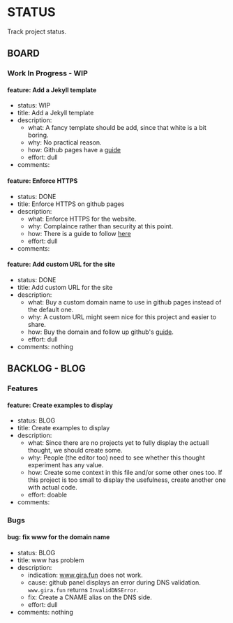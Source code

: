 # STATUS

Track project status.

## BOARD

### Work In Progress - WIP

#### feature: Add a Jekyll template

- status: WIP
- title: Add a Jekyll template
- description:
  - what: A fancy template should be add, since that white is a bit boring.
  - why: No practical reason.
  - how: Github pages have a [guide](https://docs.github.com/en/pages/setting-up-a-github-pages-site-with-jekyll/adding-a-theme-to-your-github-pages-site-using-jekyll)
  - effort: dull
- comments:

#### feature: Enforce HTTPS

- status: DONE
- title: Enforce HTTPS on github pages
- description:
  - what: Enforce HTTPS for the website.
  - why: Complaince rather than security at this point.
  - how: There is a guide to follow [here](https://docs.github.com/en/pages/getting-started-with-github-pages/securing-your-github-pages-site-with-https)
  - effort: dull
- comments:

#### feature: Add custom URL for the site

- status: DONE
- title: Add custom URL for the site
- description:
  - what: Buy a custom domain name to use in github pages instead of the default one.
  - why: A custom URL might seem nice for this project and easier to share.
  - how: Buy the domain and follow up github's [guide](https://docs.github.com/en/pages/configuring-a-custom-domain-for-your-github-pages-site/managing-a-custom-domain-for-your-github-pages-site#configuring-an-apex-domain).
  - effort: dull
- comments: nothing

## BACKLOG - BLOG

### Features

#### feature: Create examples to display

- status: BLOG
- title: Create examples to display
- description:
  - what: Since there are no projects yet to fully display the actuall thought, we should create some.
  - why: People (the editor too) need to see whether this thought experiment has any value.
  - how: Create some context in this file and/or some other ones too.
    If this project is too small to display the usefulness, create another one with actual code.
  - effort: doable
- comments:

### Bugs

#### bug: fix www for the domain name

- status: BLOG
- title: www has problem
- description:
  - indication: www.gira.fun does not work.
  - cause: github panel displays an error during DNS validation. `www.gira.fun` returns `InvalidDNSError`.
  - fix: Create a CNAME alias on the DNS side.
  - effort: dull
- comments: nothing
